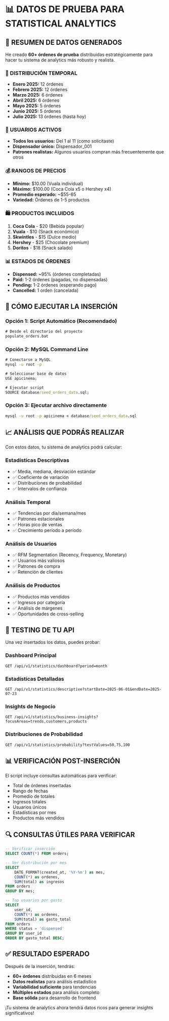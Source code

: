 # 📊 DATOS DE PRUEBA PARA STATISTICAL ANALYTICS

## 🎯 RESUMEN DE DATOS GENERADOS

He creado **60+ órdenes de prueba** distribuidas estratégicamente para hacer tu sistema de analytics más robusto y realista.

### 📅 **DISTRIBUCIÓN TEMPORAL**
- **Enero 2025:** 12 órdenes
- **Febrero 2025:** 12 órdenes  
- **Marzo 2025:** 6 órdenes
- **Abril 2025:** 6 órdenes
- **Mayo 2025:** 5 órdenes
- **Junio 2025:** 5 órdenes
- **Julio 2025:** 13 órdenes (hasta hoy)

### 👥 **USUARIOS ACTIVOS**
- **Todos los usuarios:** Del 1 al 11 (como solicitaste)
- **Dispensador único:** Dispensador_001
- **Patrones realistas:** Algunos usuarios compran más frecuentemente que otros

### 💰 **RANGOS DE PRECIOS**
- **Mínimo:** $10.00 (Vuala individual)
- **Máximo:** $100.00 (Coca Cola x5 o Hershey x4)
- **Promedio esperado:** ~$55-65
- **Variedad:** Órdenes de 1-5 productos

### 🛍️ **PRODUCTOS INCLUIDOS**
1. **Coca Cola** - $20 (Bebida popular)
2. **Vuala** - $10 (Snack económico)
3. **Skwintles** - $15 (Dulce medio)
4. **Hershey** - $25 (Chocolate premium)
5. **Doritos** - $18 (Snack salado)

### 📊 **ESTADOS DE ÓRDENES**
- **Dispensed:** ~95% (órdenes completadas)
- **Paid:** 1-2 órdenes (pagadas, no dispensadas)
- **Pending:** 1-2 órdenes (esperando pago)
- **Cancelled:** 1 orden (cancelada)

## 🚀 CÓMO EJECUTAR LA INSERCIÓN

### **Opción 1: Script Automático (Recomendado)**
```cmd
# Desde el directorio del proyecto
populate_orders.bat
```

### **Opción 2: MySQL Command Line**
```cmd
# Conectarse a MySQL
mysql -u root -p

# Seleccionar base de datos
USE apicinema;

# Ejecutar script
SOURCE database/seed_orders_data.sql;
```

### **Opción 3: Ejecutar archivo directamente**
```cmd
mysql -u root -p apicinema < database/seed_orders_data.sql
```

## 📈 ANÁLISIS QUE PODRÁS REALIZAR

Con estos datos, tu sistema de analytics podrá calcular:

### **Estadísticas Descriptivas**
- ✅ Media, mediana, desviación estándar
- ✅ Coeficiente de variación
- ✅ Distribuciones de probabilidad
- ✅ Intervalos de confianza

### **Análisis Temporal**
- ✅ Tendencias por día/semana/mes
- ✅ Patrones estacionales
- ✅ Horas pico de ventas
- ✅ Crecimiento período a período

### **Análisis de Usuarios**
- ✅ RFM Segmentation (Recency, Frequency, Monetary)
- ✅ Usuarios más valiosos
- ✅ Patrones de compra
- ✅ Retención de clientes

### **Análisis de Productos**
- ✅ Productos más vendidos
- ✅ Ingresos por categoría
- ✅ Análisis de márgenes
- ✅ Oportunidades de cross-selling

## 🎯 TESTING DE TU API

Una vez insertados los datos, puedes probar:

### **Dashboard Principal**
```http
GET /api/v1/statistics/dashboard?period=month
```

### **Estadísticas Detalladas**
```http
GET /api/v1/statistics/descriptive?startDate=2025-06-01&endDate=2025-07-23
```

### **Insights de Negocio**
```http
GET /api/v1/statistics/business-insights?focusAreas=trends,customers,products
```

### **Distribuciones de Probabilidad**
```http
GET /api/v1/statistics/probability?testValues=50,75,100
```

## 📊 VERIFICACIÓN POST-INSERCIÓN

El script incluye consultas automáticas para verificar:
- Total de órdenes insertadas
- Rango de fechas
- Promedio de totales
- Ingresos totales
- Usuarios únicos
- Estadísticas por mes
- Productos más vendidos

## 🔍 CONSULTAS ÚTILES PARA VERIFICAR

```sql
-- Verificar inserción
SELECT COUNT(*) FROM orders;

-- Ver distribución por mes
SELECT 
    DATE_FORMAT(created_at, '%Y-%m') as mes,
    COUNT(*) as ordenes,
    SUM(total) as ingresos
FROM orders 
GROUP BY mes;

-- Top usuarios por gasto
SELECT 
    user_id,
    COUNT(*) as ordenes,
    SUM(total) as gasto_total
FROM orders 
WHERE status = 'dispensed'
GROUP BY user_id
ORDER BY gasto_total DESC;
```

## ✅ RESULTADO ESPERADO

Después de la inserción, tendrás:
- **60+ órdenes** distribuidas en 6 meses
- **Datos realistas** para análisis estadístico
- **Variabilidad suficiente** para tendencias
- **Múltiples estados** para análisis completo
- **Base sólida** para desarrollo de frontend

¡Tu sistema de analytics ahora tendrá datos ricos para generar insights significativos!
